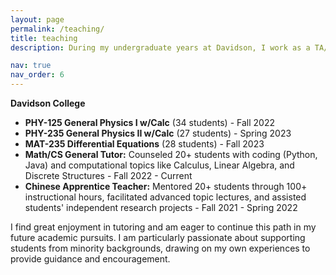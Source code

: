 ```yaml
---
layout: page
permalink: /teaching/
title: teaching
description: During my undergraduate years at Davidson, I work as a TA/grader for several math, CS, and physics-related courses. Here are some of the courses and roles I’ve taken on:

nav: true
nav_order: 6
---
```


**Davidson College**

- **PHY-125 General Physics I w/Calc** (34 students) - Fall 2022
- **PHY-235 General Physics II w/Calc** (27 students) - Spring 2023
- **MAT-235 Differential Equations** (28 students) - Fall 2023
- **Math/CS General Tutor:** Counseled 20+ students with coding (Python, Java) and computational topics like Calculus, Linear Algebra, and Discrete Structures - Fall 2022 - Current
- **Chinese Apprentice Teacher:** Mentored 20+ students through 100+ instructional hours, facilitated advanced topic lectures, and assisted students' independent research projects - Fall 2021 - Spring 2022

I find great enjoyment in tutoring and am eager to continue this path in my future academic pursuits. I am particularly passionate about supporting students from minority backgrounds, drawing on my own experiences to provide guidance and encouragement.

